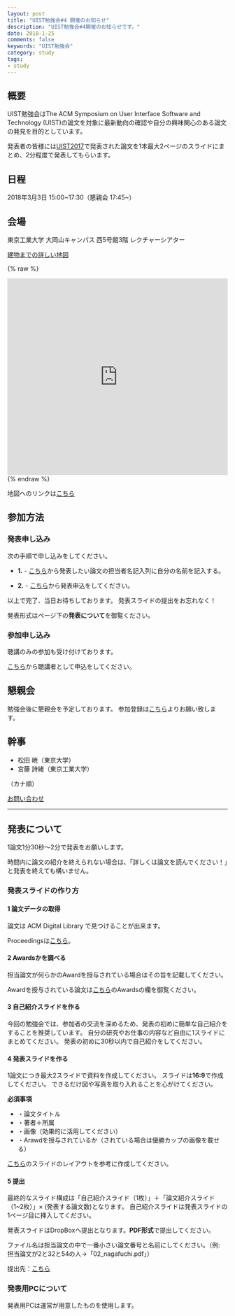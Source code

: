 ```yaml
---
layout: post
title: "UIST勉強会#4 開催のお知らせ"
description: "UIST勉強会#4開催のお知らせです。"
date: 2018-1-25
comments: false
keywords: "UIST勉強会"
category: study
tags:
- study
---
```


## 概要
UIST勉強会はThe ACM Symposium on User Interface Software and Technology (UIST)の論文を対象に最新動向の確認や自分の興味関心のある論文の発見を目的としています。

発表者の皆様には[UIST2017](https://uist.acm.org/uist2017/)で発表された論文を1本最大2ページのスライドにまとめ、2分程度で発表してもらいます。

## 日程
2018年3月3日 15:00~17:30（懇親会 17:45~）

## 会場
東京工業大学 大岡山キャンパス 西5号館3階 レクチャーシアター

[建物までの詳しい地図](http://www.kuba.co.jp/sesj2016/pdf/campusmap.pdf)

{% raw %}
<iframe src="https://www.google.com/maps/embed?pb=!1m18!1m12!1m3!1d1864.2089292227445!2d139.68217719380726!3d35.60549209826605!2m3!1f0!2f0!3f0!3m2!1i1024!2i768!4f13.1!3m3!1m2!1s0x6018f5305d0b00d1%3A0x74189cc8c3e7599a!2z44CSMTQ1LTAwNjEg5p2x5Lqs6YO95aSn55Sw5Yy655-z5bed55S677yR5LiB55uu77yT77yRIOWkp-WyoeWxseilv--8leWPt-mkqA!5e0!3m2!1sja!2sjp!4v1516879727266" width="100%" height="450" frameborder="0" style="border:0" allowfullscreen></iframe>
{% endraw %}

地図へのリンクは[こちら](https://goo.gl/maps/Jzq1htzyUsT2)

## 参加方法

### 発表申し込み
次の手順で申し込みをしてください。

- **1.** - [こちら](https://docs.google.com/spreadsheets/d/1skZE678o7irGPg73rX9XbMwKcxMw0JpgbO-VRddO7-o/edit)から発表したい論文の担当者名記入列に自分の名前を記入する。

- **2.** - [こちら](https://goo.gl/forms/L5onuTt3wf87qLkA2)から発表申込をしてください。

以上で完了、当日お待ちしております。
発表スライドの提出をお忘れなく！

発表形式はページ下の**発表について**を御覧ください。

### 参加申し込み

聴講のみの参加も受け付けております。

[こちら](https://goo.gl/forms/L5onuTt3wf87qLkA2)から聴講者として申込をしてください。

## 懇親会
勉強会後に懇親会を予定しております。
参加登録は[こちら]()よりお願い致します。

## 幹事
- 松田 暁（東京大学）
- 宮藤 詩緒（東京工業大学）

（カナ順）

[お問い合わせ](akira.matsuda.ut@gmail.com)

---

## 発表について
1論文1分30秒〜2分で発表をお願いします。

時間内に論文の紹介を終えられない場合は、「詳しくは論文を読んでください！」と発表を終えても構いません。

### 発表スライドの作り方

#### **1** 論文データの取得
論文は ACM Digital Library で見つけることが出来ます。

Proceedingsは[こちら](https://dl.acm.org/citation.cfm?id=3126594)。

#### **2** Awardsかを調べる
担当論文が何らかのAwardを授与されている場合はその旨を記載してください。

Awardを授与されている論文は[こちら](https://uist.acm.org/uist2017/)のAwardsの欄を御覧ください。

#### **3** 自己紹介スライドを作る
今回の勉強会では、参加者の交流を深めるため、発表の初めに簡単な自己紹介をすることを推奨しています。
自分の研究やお仕事の内容など自由に1スライドにまとめてください。
発表の初めに30秒以内で自己紹介をしてください。

#### **4** 発表スライドを作る
1論文につき最大2スライドで資料を作成してください。
スライドは**16:9**で作成してください。
できるだけ図や写真を取り入れることを心がけてください。

**必須事項**

- ・論文タイトル
- ・著者＋所属
- ・画像（効果的に活用してください）
- ・Arawdを授与されているか（されている場合は優勝カップの画像を載せる）

[こちら](https://www.dropbox.com/sh/bqiotcp24ofvs1c/AAALW84-zisw3KGfezZ3hqPra?dl=0)のスライドのレイアウトを参考に作成してください。

#### **5** 提出
最終的なスライド構成は「自己紹介スライド（1枚）」＋「論文紹介スライド（1~2枚）」× (発表する論文数)となります。
自己紹介スライドは発表スライドの1ページ目に挿入してください。

発表スライドはDropBoxへ提出となります。**PDF形式**で提出してください。

ファイル名は担当論文の中で一番小さい論文番号と名前にしてください。（例: 担当論文が2と32と54の人→「02_nagafuchi.pdf」）

提出先：[こちら](https://www.dropbox.com/request/AlDzUcm90PLBLiXKM4sw)

### 発表用PCについて
発表用PCは運営が用意したものを使用します。
